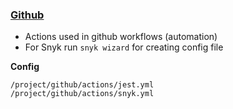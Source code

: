 ### [Github](https://github.com)

-   Actions used in github workflows (automation)
-   For Snyk run `snyk wizard` for creating config file

**Config**

    /project/github/actions/jest.yml
    /project/github/actions/snyk.yml
